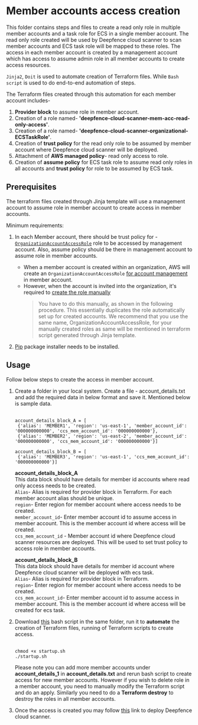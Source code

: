# Member accounts access creation

This folder contains steps and files to create a read only role in multiple member accounts and a task role for ECS in a single member account. The read only role created will be used by Deepfence cloud scanner to scan member accounts and ECS task role will be mapped to these roles. The access in each member account is created by a management account which has access to assume admin role in all member accounts to create access resources.

`Jinja2`, `Doit` is used to automate creation of Terraform files. While `Bash script` is used to do end-to-end automation of steps.

The Terraform files created through this automation for each member account includes-
1. **Provider block** to assume role in member account.
2. Creation of a role named- **'deepfence-cloud-scanner-mem-acc-read-only-access'**.
3. Creation of a role named- **'deepfence-cloud-scanner-organizational-ECSTaskRole'**.
4. Creation of **trust policy** for the read only role to be assumed by member account where Deepfence cloud scanner will be deployed.
5. Attachment of **AWS managed policy**- read only access to role.
6. Creation of **assume policy** for ECS task role to assume read only roles in all accounts and **trust policy** for role to be assumed by ECS task. 

## Prerequisites

The terraform files created through Jinja template will use a management account to assume role in member account to create access in member accounts.

Minimum requirements:
1. In each Member account, there should be trust policy for -[`OrganizationAccountAccessRole`](https://docs.aws.amazon.com/organizations/latest/userguide/orgs_manage_accounts_access.html) role to be accessed by management account. Also, assume policy should be there in management account to assume role in member accounts.

     * When a member account is created within an organization, AWS will create an `OrganizationAccountAccessRole` [for account management](https://docs.aws.amazon.com/organizations/latest/userguide/orgs_manage_accounts_access.html) in member account. 
     * However, when the account is invited into the organization, it's required to [create the role manually](https://docs.aws.amazon.com/organizations/latest/userguide/orgs_manage_accounts_access.html#orgs_manage_accounts_create-cross-account-role)
       > You have to do this manually, as shown in the following procedure. This essentially duplicates the role automatically set up for created accounts. We recommend that you use the same name, OrganizationAccountAccessRole, for your manually created roles as same will be mentioned in terraform script generated through Jinja template.

2. [Pip](https://pip.pypa.io/en/stable/installation/) package installer needs to be installed.

## Usage

Follow below steps to create the access in member account.

1. Create a folder in your local system. Create a file - account_details.txt and add the required data in below format and save it. Mentioned below is sample data. <br><br>
   ```
   account_details_block_A = [
    {'alias': 'MEMBER1', 'region': 'us-east-1', 'member_account_id': '000000000000', 'ccs_mem_account_id': '000000000000'},
    {'alias': 'MEMBER2', 'region': 'us-east-2', 'member_account_id': '000000000000', 'ccs_mem_account_id': '000000000000'}]

   account_details_block_B = [
    {'alias': 'MEMBER3', 'region': 'us-east-1', 'ccs_mem_account_id': '000000000000'}]

    ```
   
   **account_details_block_A** <br>
   This data block should have details for member id accounts where read only access needs to be created.<br>
   `Alias`- Alias is required for provider block in Terraform. For each member account alias should be unique.<br>
   `region`- Enter region for member account where access needs to be created.<br>
   `member_account_id`- Enter member account id to assume access in member account. This is the member account id where access will be created.<br>
   `ccs_mem_account_id` - Member account id where Deepfence cloud scanner resources are deployed. This will be used to set trust policy to access role in member accounts.<br>

   **account_details_block_B** <br>
   This data block should have details for member id account where Deepfence cloud scanner will be deployed with ecs task.<br>
    `Alias`- Alias is required for provider block in Terraform. <br>
   `region`- Enter region for member account where access needs to be created.<br>
   `ccs_mem_account_id`- Enter member account id to assume access in member account. This is the member account id where access will be created for ecs task.<br>

2. Download [this](https://github.com/deepfence/terraform-aws-cloud-scanner/blob/main/examples/organizational-deploy-with-member-account-read-only-access-creation/member-account-access-creation/startup) bash script in the same folder, run it to **automate** the creation of Terraform files, running of Terraform scripts to create access. <br><br>
   ```shell
   chmod +x startup.sh
   ./startup.sh
   ```

   Please note you can add more member accounts under **account_details_1** in **account_details.txt** and rerun bash script to create access for new member accounts. However if you wish to delete role in a member account, you need to manually modify the Terraform script and do an apply. Similarly you need to do a **Terraform destroy** to destroy the roles in all member accounts.

3. Once the access is created you may follow [this](https://github.com/deepfence/terraform-aws-cloud-scanner/tree/main/examples/organizational-deploy-with-member-account-read-only-access-creation) link to deploy Deepfence cloud scanner.

